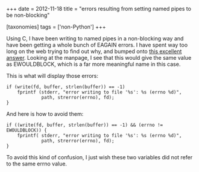+++
date = 2012-11-18
title = "errors resulting from setting named pipes to be non-blocking"

[taxonomies]
tags = ['non-Python']
+++

Using C, I have been writing to named pipes in a non-blocking way and
have been getting a whole bunch of EAGAIN errors. I have spent way too
long on the web trying to find out why, and bumped onto [this excellent
answer]. Looking at the manpage, I see that this would give the same
value as EWOULDBLOCK, which is a far more meaningful name in this case.

This is what will display those errors:

``` {.sourceCode .c}
if (write(fd, buffer, strlen(buffer)) == -1)
    fprintf (stderr, "error writing to file '%s': %s (errno %d)",
             path, strerror(errno), fd);
}
```

And here is how to avoid them:

``` {.sourceCode .c}
if ((write(fd, buffer, strlen(buffer)) == -1) && (errno != EWOULDBLOCK)) {
    fprintf( stderr, "error writing to file '%s': %s (errno %d)",
             path, strerror(errno), fd);
}
```

To avoid this kind of confusion, I just wish these two variables did not
refer to the same errno value.

  [this excellent answer]: http://developerweb.net/viewtopic.php?pid=25967#p25967
